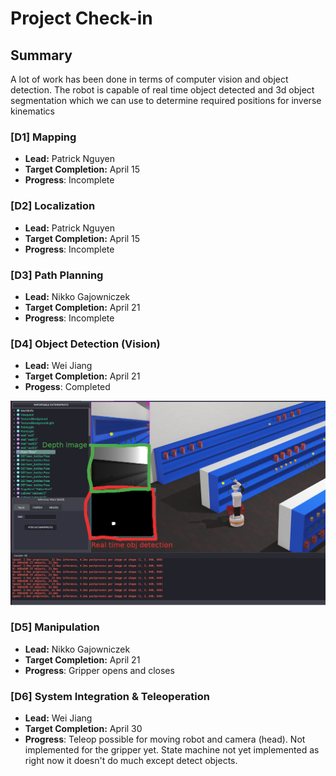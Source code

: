 # Project Check-in

## Summary
A lot of work has been done in terms of computer vision and object detection. The robot is capable of real time object detected and 3d object segmentation which we can use to determine required positions for inverse kinematics

### [D1] Mapping
- **Lead:** Patrick Nguyen
- **Target Completion:** April 15
- **Progress**: Incomplete

### [D2] Localization
- **Lead:** Patrick Nguyen
- **Target Completion:** April 15
- **Progress**: Incomplete

### [D3] Path Planning
- **Lead:** Nikko Gajowniczek
- **Target Completion:** April 21
- **Progress**: Incomplete

### [D4] Object Detection (Vision)
- **Lead:** Wei Jiang
- **Target Completion:** April 21
- **Progess**: Completed

![Computer Vision Object Detection](./images/cv.png)


### [D5] Manipulation
- **Lead:** Nikko Gajowniczek
- **Target Completion:** April 21
- **Progress**: Gripper opens and closes

### [D6] System Integration & Teleoperation
- **Lead:** Wei Jiang
- **Target Completion:** April 30
- **Progress**: Teleop possible for moving robot and camera (head). Not implemented for the gripper yet. State machine not yet implemented as right now it doesn't do much except detect objects.
